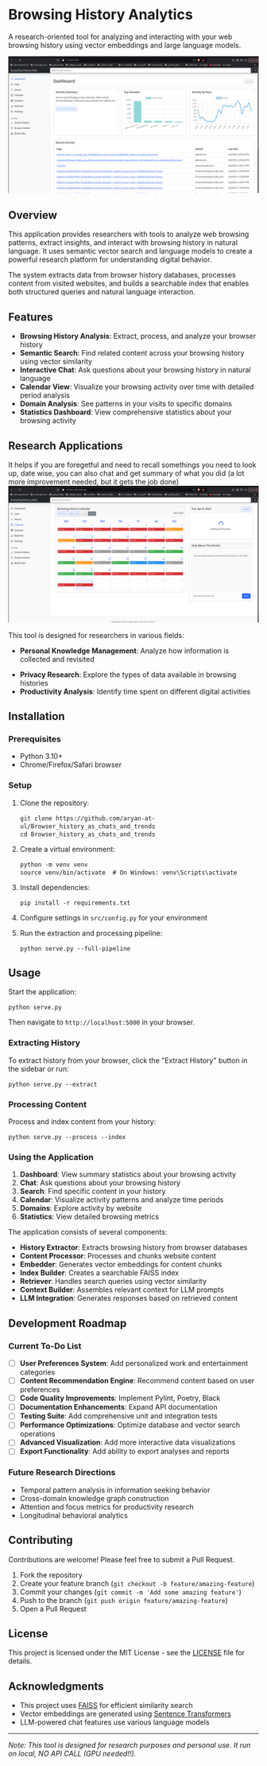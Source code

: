 # Browsing History Analytics

A research-oriented tool for analyzing and interacting with your web browsing history using vector embeddings and large language models.

![Dashboard Screenshot](docs/images/dashboard.png)

## Overview

This application provides researchers with tools to analyze web browsing patterns, extract insights, and interact with browsing history in natural language. It uses semantic vector search and language models to create a powerful research platform for understanding digital behavior.

The system extracts data from browser history databases, processes content from visited websites, and builds a searchable index that enables both structured queries and natural language interaction.

## Features

- **Browsing History Analysis**: Extract, process, and analyze your browser history
- **Semantic Search**: Find related content across your browsing history using vector similarity
- **Interactive Chat**: Ask questions about your browsing history in natural language
- **Calendar View**: Visualize your browsing activity over time with detailed period analysis
- **Domain Analysis**: See patterns in your visits to specific domains
- **Statistics Dashboard**: View comprehensive statistics about your browsing activity

## Research Applications

It helps if you are foregetful and need to recall somethings you need to look up, date wise, you can also chat and get summary of what you did (a lot more improvement needed, but it gets the job done)
![Dashboard Screenshot](docs/images/calendar.png)



This tool is designed for researchers in various fields:

<!-- - **Digital Behavior Analysis**: Study patterns in information seeking and consumption -->
- **Personal Knowledge Management**: Analyze how information is collected and revisited
<!-- - **Human-Computer Interaction**: Understand browsing habits and attention patterns -->
- **Privacy Research**: Explore the types of data available in browsing histories
- **Productivity Analysis**: Identify time spent on different digital activities

## Installation

### Prerequisites

- Python 3.10+
- Chrome/Firefox/Safari browser

### Setup

1. Clone the repository:
   ```
   git clone https://github.com/aryan-at-ul/Browser_history_as_chats_and_trends
   cd Browser_history_as_chats_and_trends
   ```

2. Create a virtual environment:
   ```
   python -m venv venv
   source venv/bin/activate  # On Windows: venv\Scripts\activate
   ```

3. Install dependencies:
   ```
   pip install -r requirements.txt
   ```

4. Configure settings in `src/config.py` for your environment

5. Run the extraction and processing pipeline:
   ```
   python serve.py --full-pipeline
   ```

## Usage

Start the application:
```
python serve.py
```

Then navigate to `http://localhost:5000` in your browser.

### Extracting History

To extract history from your browser, click the "Extract History" button in the sidebar or run:
```
python serve.py --extract
```

### Processing Content

Process and index content from your history:
```
python serve.py --process --index
```

### Using the Application

1. **Dashboard**: View summary statistics about your browsing activity
2. **Chat**: Ask questions about your browsing history
3. **Search**: Find specific content in your history
4. **Calendar**: Visualize activity patterns and analyze time periods
5. **Domains**: Explore activity by website
6. **Statistics**: View detailed browsing metrics

<!-- ## Architecture -->

<!-- ![Architecture Diagram](docs/images/architecture.png) -->

The application consists of several components:

- **History Extractor**: Extracts browsing history from browser databases
- **Content Processor**: Processes and chunks website content
- **Embedder**: Generates vector embeddings for content chunks
- **Index Builder**: Creates a searchable FAISS index
- **Retriever**: Handles search queries using vector similarity
- **Context Builder**: Assembles relevant context for LLM prompts
- **LLM Integration**: Generates responses based on retrieved content

## Development Roadmap

### Current To-Do List

- [ ] **User Preferences System**: Add personalized work and entertainment categories
- [ ] **Content Recommendation Engine**: Recommend content based on user preferences
- [ ] **Code Quality Improvements**: Implement Pylint, Poetry, Black
- [ ] **Documentation Enhancements**: Expand API documentation
- [ ] **Testing Suite**: Add comprehensive unit and integration tests
- [ ] **Performance Optimizations**: Optimize database and vector search operations 
- [ ] **Advanced Visualization**: Add more interactive data visualizations
- [ ] **Export Functionality**: Add ability to export analyses and reports

### Future Research Directions

- Temporal pattern analysis in information seeking behavior
- Cross-domain knowledge graph construction
- Attention and focus metrics for productivity research
- Longitudinal behavioral analytics

## Contributing

Contributions are welcome! Please feel free to submit a Pull Request.

1. Fork the repository
2. Create your feature branch (`git checkout -b feature/amazing-feature`)
3. Commit your changes (`git commit -m 'Add some amazing feature'`)
4. Push to the branch (`git push origin feature/amazing-feature`)
5. Open a Pull Request

## License

This project is licensed under the MIT License - see the [LICENSE](LICENSE) file for details.

## Acknowledgments

- This project uses [FAISS](https://github.com/facebookresearch/faiss) for efficient similarity search
- Vector embeddings are generated using [Sentence Transformers](https://www.sbert.net/)
- LLM-powered chat features use various language models

---

*Note: This tool is designed for research purposes and personal use. It run on local, NO API CALL (GPU needed!!).*
